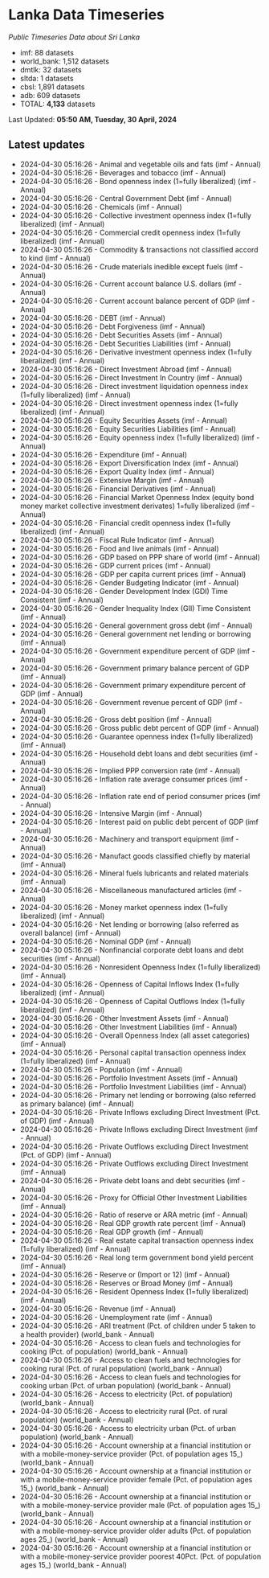 # Lanka Data Timeseries
*Public Timeseries Data about Sri Lanka*

* imf: 88 datasets
* world_bank: 1,512 datasets
* dmtlk: 32 datasets
* sltda: 1 datasets
* cbsl: 1,891 datasets
* adb: 609 datasets
* TOTAL: **4,133** datasets

Last Updated: **05:50 AM, Tuesday, 30 April, 2024**

## Latest updates

* 2024-04-30 05:16:26 - Animal and vegetable oils and fats (imf - Annual)
* 2024-04-30 05:16:26 - Beverages and tobacco (imf - Annual)
* 2024-04-30 05:16:26 - Bond openness index (1=fully liberalized) (imf - Annual)
* 2024-04-30 05:16:26 - Central Government Debt (imf - Annual)
* 2024-04-30 05:16:26 - Chemicals (imf - Annual)
* 2024-04-30 05:16:26 - Collective investment openness index (1=fully liberalized) (imf - Annual)
* 2024-04-30 05:16:26 - Commercial credit openness index (1=fully liberalized) (imf - Annual)
* 2024-04-30 05:16:26 - Commodity & transactions not classified accord to kind (imf - Annual)
* 2024-04-30 05:16:26 - Crude materials inedible except fuels (imf - Annual)
* 2024-04-30 05:16:26 - Current account balance U.S. dollars (imf - Annual)
* 2024-04-30 05:16:26 - Current account balance percent of GDP (imf - Annual)
* 2024-04-30 05:16:26 - DEBT (imf - Annual)
* 2024-04-30 05:16:26 - Debt Forgiveness (imf - Annual)
* 2024-04-30 05:16:26 - Debt Securities Assets (imf - Annual)
* 2024-04-30 05:16:26 - Debt Securities Liabilities (imf - Annual)
* 2024-04-30 05:16:26 - Derivative investment openness index (1=fully liberalized) (imf - Annual)
* 2024-04-30 05:16:26 - Direct Investment Abroad (imf - Annual)
* 2024-04-30 05:16:26 - Direct Investment In Country (imf - Annual)
* 2024-04-30 05:16:26 - Direct investment liquidation openness index (1=fully liberalized) (imf - Annual)
* 2024-04-30 05:16:26 - Direct investment openness index (1=fully liberalized) (imf - Annual)
* 2024-04-30 05:16:26 - Equity Securities Assets (imf - Annual)
* 2024-04-30 05:16:26 - Equity Securities Liabilities (imf - Annual)
* 2024-04-30 05:16:26 - Equity openness index (1=fully liberalized) (imf - Annual)
* 2024-04-30 05:16:26 - Expenditure (imf - Annual)
* 2024-04-30 05:16:26 - Export Diversification Index (imf - Annual)
* 2024-04-30 05:16:26 - Export Quality Index (imf - Annual)
* 2024-04-30 05:16:26 - Extensive Margin (imf - Annual)
* 2024-04-30 05:16:26 - Financial Derivatives (imf - Annual)
* 2024-04-30 05:16:26 - Financial Market Openness Index (equity bond money market collective investment derivates) 1=fully liberalized (imf - Annual)
* 2024-04-30 05:16:26 - Financial credit openness index (1=fully liberalized) (imf - Annual)
* 2024-04-30 05:16:26 - Fiscal Rule Indicator (imf - Annual)
* 2024-04-30 05:16:26 - Food and live animals (imf - Annual)
* 2024-04-30 05:16:26 - GDP based on PPP share of world (imf - Annual)
* 2024-04-30 05:16:26 - GDP current prices (imf - Annual)
* 2024-04-30 05:16:26 - GDP per capita current prices (imf - Annual)
* 2024-04-30 05:16:26 - Gender Budgeting Indicator (imf - Annual)
* 2024-04-30 05:16:26 - Gender Development Index (GDI) Time Consistent (imf - Annual)
* 2024-04-30 05:16:26 - Gender Inequality Index (GII) Time Consistent (imf - Annual)
* 2024-04-30 05:16:26 - General government gross debt (imf - Annual)
* 2024-04-30 05:16:26 - General government net lending or borrowing (imf - Annual)
* 2024-04-30 05:16:26 - Government expenditure percent of GDP (imf - Annual)
* 2024-04-30 05:16:26 - Government primary balance percent of GDP (imf - Annual)
* 2024-04-30 05:16:26 - Government primary expenditure percent of GDP (imf - Annual)
* 2024-04-30 05:16:26 - Government revenue percent of GDP (imf - Annual)
* 2024-04-30 05:16:26 - Gross debt position (imf - Annual)
* 2024-04-30 05:16:26 - Gross public debt percent of GDP (imf - Annual)
* 2024-04-30 05:16:26 - Guarantee openness index (1=fully liberalized) (imf - Annual)
* 2024-04-30 05:16:26 - Household debt loans and debt securities (imf - Annual)
* 2024-04-30 05:16:26 - Implied PPP conversion rate (imf - Annual)
* 2024-04-30 05:16:26 - Inflation rate average consumer prices (imf - Annual)
* 2024-04-30 05:16:26 - Inflation rate end of period consumer prices (imf - Annual)
* 2024-04-30 05:16:26 - Intensive Margin (imf - Annual)
* 2024-04-30 05:16:26 - Interest paid on public debt percent of GDP (imf - Annual)
* 2024-04-30 05:16:26 - Machinery and transport equipment (imf - Annual)
* 2024-04-30 05:16:26 - Manufact goods classified chiefly by material (imf - Annual)
* 2024-04-30 05:16:26 - Mineral fuels lubricants and related materials (imf - Annual)
* 2024-04-30 05:16:26 - Miscellaneous manufactured articles (imf - Annual)
* 2024-04-30 05:16:26 - Money market openness index (1=fully liberalized) (imf - Annual)
* 2024-04-30 05:16:26 - Net lending or borrowing (also referred as overall balance) (imf - Annual)
* 2024-04-30 05:16:26 - Nominal GDP (imf - Annual)
* 2024-04-30 05:16:26 - Nonfinancial corporate debt loans and debt securities (imf - Annual)
* 2024-04-30 05:16:26 - Nonresident Openness Index (1=fully liberalized) (imf - Annual)
* 2024-04-30 05:16:26 - Openness of Capital Inflows Index (1=fully liberalized) (imf - Annual)
* 2024-04-30 05:16:26 - Openness of Capital Outflows Index (1=fully liberalized) (imf - Annual)
* 2024-04-30 05:16:26 - Other Investment Assets (imf - Annual)
* 2024-04-30 05:16:26 - Other Investment Liabilities (imf - Annual)
* 2024-04-30 05:16:26 - Overall Openness Index (all asset categories) (imf - Annual)
* 2024-04-30 05:16:26 - Personal capital transaction openness index (1=fully liberalized) (imf - Annual)
* 2024-04-30 05:16:26 - Population (imf - Annual)
* 2024-04-30 05:16:26 - Portfolio Investment Assets (imf - Annual)
* 2024-04-30 05:16:26 - Portfolio Investment Liabilities (imf - Annual)
* 2024-04-30 05:16:26 - Primary net lending or borrowing (also referred as primary balance) (imf - Annual)
* 2024-04-30 05:16:26 - Private Inflows excluding Direct Investment (Pct. of GDP) (imf - Annual)
* 2024-04-30 05:16:26 - Private Inflows excluding Direct Investment (imf - Annual)
* 2024-04-30 05:16:26 - Private Outflows excluding Direct Investment (Pct. of GDP) (imf - Annual)
* 2024-04-30 05:16:26 - Private Outflows excluding Direct Investment (imf - Annual)
* 2024-04-30 05:16:26 - Private debt loans and debt securities (imf - Annual)
* 2024-04-30 05:16:26 - Proxy for Official Other Investment Liabilities (imf - Annual)
* 2024-04-30 05:16:26 - Ratio of reserve or ARA metric (imf - Annual)
* 2024-04-30 05:16:26 - Real GDP growth rate percent (imf - Annual)
* 2024-04-30 05:16:26 - Real GDP growth (imf - Annual)
* 2024-04-30 05:16:26 - Real estate capital transaction openness index (1=fully liberalized) (imf - Annual)
* 2024-04-30 05:16:26 - Real long term government bond yield percent (imf - Annual)
* 2024-04-30 05:16:26 - Reserve or (Import or 12) (imf - Annual)
* 2024-04-30 05:16:26 - Reserves or Broad Money (imf - Annual)
* 2024-04-30 05:16:26 - Resident Openness Index (1=fully liberalized) (imf - Annual)
* 2024-04-30 05:16:26 - Revenue (imf - Annual)
* 2024-04-30 05:16:26 - Unemployment rate (imf - Annual)
* 2024-04-30 05:16:26 - ARI treatment (Pct. of children under 5 taken to a health provider) (world_bank - Annual)
* 2024-04-30 05:16:26 - Access to clean fuels and technologies for cooking (Pct. of population) (world_bank - Annual)
* 2024-04-30 05:16:26 - Access to clean fuels and technologies for cooking rural (Pct. of rural population) (world_bank - Annual)
* 2024-04-30 05:16:26 - Access to clean fuels and technologies for cooking urban (Pct. of urban population) (world_bank - Annual)
* 2024-04-30 05:16:26 - Access to electricity (Pct. of population) (world_bank - Annual)
* 2024-04-30 05:16:26 - Access to electricity rural (Pct. of rural population) (world_bank - Annual)
* 2024-04-30 05:16:26 - Access to electricity urban (Pct. of urban population) (world_bank - Annual)
* 2024-04-30 05:16:26 - Account ownership at a financial institution or with a mobile-money-service provider (Pct. of population ages 15_) (world_bank - Annual)
* 2024-04-30 05:16:26 - Account ownership at a financial institution or with a mobile-money-service provider female (Pct. of population ages 15_) (world_bank - Annual)
* 2024-04-30 05:16:26 - Account ownership at a financial institution or with a mobile-money-service provider male (Pct. of population ages 15_) (world_bank - Annual)
* 2024-04-30 05:16:26 - Account ownership at a financial institution or with a mobile-money-service provider older adults (Pct. of population ages 25_) (world_bank - Annual)
* 2024-04-30 05:16:26 - Account ownership at a financial institution or with a mobile-money-service provider poorest 40Pct. (Pct. of population ages 15_) (world_bank - Annual)